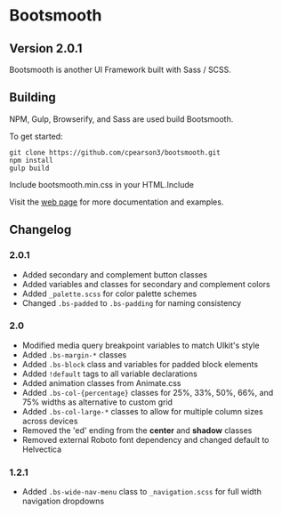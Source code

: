 # Bootsmooth
## Version 2.0.1

Bootsmooth is another UI Framework built with Sass / SCSS.

## Building

NPM, Gulp, Browserify, and Sass are used build Bootsmooth.

To get started:

    git clone https://github.com/cpearson3/bootsmooth.git
    npm install
    gulp build

Include bootsmooth.min.css in your HTML.Include

Visit the [web page](http://www.bootsmooth.com) for more documentation and examples.

## Changelog

### 2.0.1

- Added secondary and complement button classes
- Added variables and classes for secondary and complement colors
- Added `_palette.scss` for color palette schemes 
- Changed `.bs-padded` to `.bs-padding` for naming consistency

### 2.0

- Modified media query breakpoint variables to match UIkit's style
- Added `.bs-margin-*` classes 
- Added `.bs-block` class and variables for padded block elements
- Added `!default` tags to all variable declarations
- Added animation classes from Animate.css
- Added `.bs-col-{percentage}` classes for 25%, 33%, 50%, 66%, and 75% widths as alternative to custom grid
- Added `.bs-col-large-*` classes to allow for multiple column sizes across devices
- Removed the 'ed' ending from the **center** and **shadow** classes
- Removed external Roboto font dependency and changed default to Helvectica


### 1.2.1

- Added `.bs-wide-nav-menu` class to `_navigation.scss` for full width navigation dropdowns